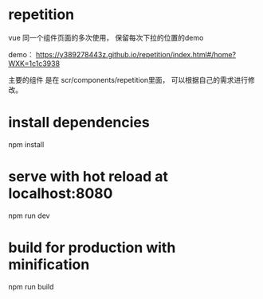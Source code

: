 # repetition
vue 同一个组件页面的多次使用，  保留每次下拉的位置的demo


demo：   https://y389278443z.github.io/repetition/index.html#/home?WXK=1c1c3938

主要的组件 是在 scr/components/repetition里面， 可以根据自己的需求进行修改。

# install dependencies
npm install

# serve with hot reload at localhost:8080
npm run dev

# build for production with minification
npm run build

